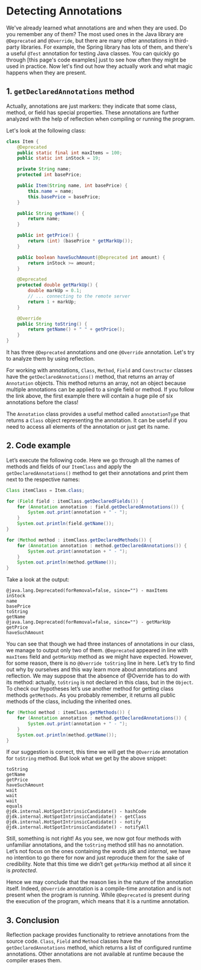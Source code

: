 # Detecting Annotations

We've already learned what annotations are and when they are used. Do you remember any of them? The most used ones in the Java library are `@Deprecated` and `@Override`, but there are many other annotations in third-party libraries. For example, the Spring library has lots of them, and there's a useful `@Test` annotation for testing Java classes. You can quickly go through [this page's code examples] just to see how often they might be used in practice. Now let's find out how they actually work and what magic happens when they are present.

## 1. `getDeclaredAnnotations` method

Actually, annotations are just markers: they indicate that some class, method, or field has special properties. These annotations are further analyzed with the help of reflection when compiling or running the program.

Let's look at the following class:
```java
class Item {
    @Deprecated
    public static final int maxItems = 100;
    public static int inStock = 19;

    private String name;
    protected int basePrice;

    public Item(String name, int basePrice) {
        this.name = name;
        this.basePrice = basePrice;
    }

    public String getName() {
        return name;
    }

    public int getPrice() {
        return (int) (basePrice * getMarkUp());
    }

    public boolean haveSuchAmount(@Deprecated int amount) {
        return inStock >= amount;
    }

    @Deprecated
    protected double getMarkUp() {
        double markUp = 0.1;
        // ... connecting to the remote server
        return 1 + markUp;
    }

    @Override
    public String toString() {
        return getName() + " " + getPrice();
    }
}
```
It has three `@Deprecated` annotations and one `@Override` annotation. Let's try to analyze them by using reflection.

For working with annotations, `Class`, `Method`, `Field` and `Constructor` classes have the `getDeclaredAnnotations()` method, that returns an array of `Annotation` objects. This method returns an array, not an object because multiple annotations can be applied to a single field or method. If you follow the link above, the first example there will contain a huge pile of six annotations before the class!

The `Annotation` class provides a useful method called `annotationType` that returns a `Class` object representing the annotation. It can be useful if you need to access all elements of the annotation or just get its name.

## 2. Code example

Let’s execute the following code. Here we go through all the names of methods and fields of our `ItemClass` and apply the `getDeclaredAnnotations()` method to get their annotations and print them next to the respective names:
```java
Class itemClass = Item.class;

for (Field field : itemClass.getDeclaredFields()) {
    for (Annotation annotation : field.getDeclaredAnnotations()) {
        System.out.print(annotation + " - ");
    }
    System.out.println(field.getName());
}

for (Method method : itemClass.getDeclaredMethods()) {
    for (Annotation annotation : method.getDeclaredAnnotations()) {
        System.out.print(annotation + " - ");
    }
    System.out.println(method.getName());
}
```

Take a look at the output:
```
@java.lang.Deprecated(forRemoval=false, since="") - maxItems
inStock
name
basePrice
toString
getName
@java.lang.Deprecated(forRemoval=false, since="") - getMarkUp
getPrice
haveSuchAmount
```

You can see that though we had three instances of annotations in our class, we manage to output only two of them. `@Deprecated` appeared in line with `maxItems` field and `getMarkUp` method as we might have expected. However, for some reason, there is no `@Override toString` line in here. Let’s try to find out why by ourselves and this way learn more about annotations and reflection. We may suppose that the absence of @Override has to do with its method: actually, `toString` is not declared in this class, but in the `Object`. To check our hypotheses let’s use another method for getting class methods `getMethods`. As you probably remember, it returns all public methods of the class, including the inherited ones.
```java
for (Method method : itemClass.getMethods()) {
    for (Annotation annotation : method.getDeclaredAnnotations()) {
        System.out.print(annotation + " - ");
    }
    System.out.println(method.getName());
}
```

If our suggestion is correct, this time we will get the `@Override` annotation for `toString` method. But look what we get by the above snippet:
```
toString
getName
getPrice
haveSuchAmount
wait
wait
wait
equals
@jdk.internal.HotSpotIntrinsicCandidate() - hashCode
@jdk.internal.HotSpotIntrinsicCandidate() - getClass
@jdk.internal.HotSpotIntrinsicCandidate() - notify
@jdk.internal.HotSpotIntrinsicCandidate() - notifyAll
```

Still, something is not right! As you see, we now got four methods with unfamiliar annotations, and the `toString` method still has no annotation. Let’s not focus on the ones containing the words *jdk* and *internal*, we have no intention to go there for now and just reproduce them for the sake of credibility. Note that this time we didn’t get `getMarkUp` method at all since it is *protected*.

Hence we may conclude that the reason lies in the nature of the annotation itself. Indeed, `@Override` annotation is a compile-time annotation and is not present when the program is running. While `@Deprecated` is present during the execution of the program, which means that it is a runtime annotation.

## 3. Conclusion

Reflection package provides functionality to retrieve annotations from the source code. `Class`, `Field` and `Method` classes have the `getDeclaredAnnotations` method, which returns a list of configured runtime annotations. Other annotations are not available at runtime because the compiler erases them.
